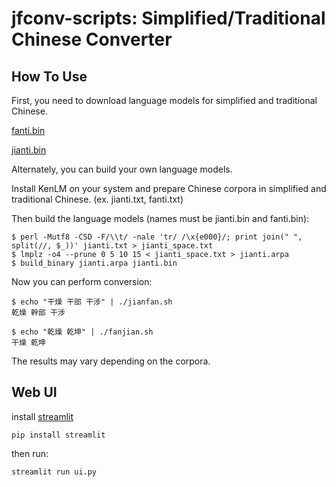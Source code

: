 jfconv-scripts: Simplified/Traditional Chinese Converter
==========

How To Use
----------


First, you need to download language models for simplified and traditional Chinese.

[fanti.bin](https://drive.google.com/file/d/18lF4lrxtWFACRJdEiZDkBIokoKmJQQfM/view)

[jianti.bin](https://drive.google.com/file/d/1Mj-7-8ib1AIt8pPPLCayLJPhqKxJ9XXH/view)


Alternately, you can build your own language models.

Install KenLM on your system and prepare Chinese corpora in simplified and traditional Chinese. (ex. jianti.txt, fanti.txt)

Then build the language models (names must be jianti.bin and fanti.bin):

    $ perl -Mutf8 -CSD -F/\\t/ -nale 'tr/ /\x{e000}/; print join(" ", split(//, $_))' jianti.txt > jianti_space.txt
    $ lmplz -o4 --prune 0 5 10 15 < jianti_space.txt > jianti.arpa
    $ build_binary jianti.arpa jianti.bin


Now you can perform conversion:

    $ echo "干燥 干部 干涉" | ./jianfan.sh
    乾燥 幹部 干涉

    $ echo "乾燥 乾坤" | ./fanjian.sh
    干燥 乾坤

The results may vary depending on the corpora.

Web UI
----------
install [streamlit](https://streamlit.io)
```
pip install streamlit
```
then run:
```
streamlit run ui.py
```
